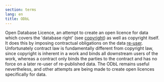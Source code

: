 ```yaml
---
section: terms
lang: en
title: ODbL
---
```


Open Database Licence, an attempt to create an open licence for data which covers the 'database right' (see [copyright](/glossary/en/terms/copyright/)) as well as copyright itself. It does this by imposing contractual obligations on the data [re-user](/glossary/en/terms/re-use). Unfortunately contract law is fundamentally different from copyright law, since copyright is inherent in a work and binds all downstream users of the work, whereas a contract only binds the parties to the contract and has no force on a later re-user of re-published data. The ODbL remains useful nevertheless, and other attempts are being made to create open licences specifically for data.
